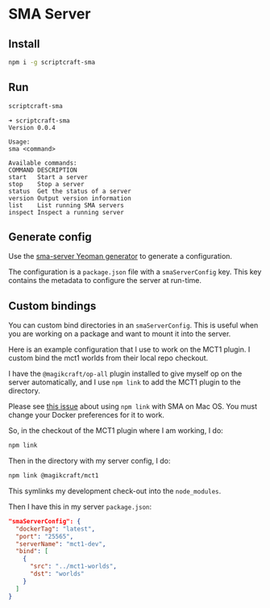 # SMA Server

## Install

```bash
npm i -g scriptcraft-sma
```

## Run

```bash
scriptcraft-sma
```

```
➜ scriptcraft-sma
Version 0.0.4

Usage:
sma <command>

Available commands:
COMMAND DESCRIPTION
start   Start a server
stop    Stop a server
status  Get the status of a server
version Output version information
list    List running SMA servers
inspect Inspect a running server
```

## Generate config

Use the [sma-server Yeoman generator](https://github.com/Magikcraft/generator-sma-server) to generate a configuration.

The configuration is a `package.json` file with a `smaServerConfig` key. This key contains the metadata to configure the server at run-time.

## Custom bindings

You can custom bind directories in an `smaServerConfig`. This is useful when you are working on a package and want to mount it into the server.

Here is an example configuration that I use to work on the MCT1 plugin. I custom bind the mct1 worlds from their local repo checkout.

I have the `@magikcraft/op-all` plugin installed to give myself op on the server automatically, and I use `npm link` to add the MCT1 plugin to the directory.

Please see [this issue](https://github.com/Magikcraft/scriptcraft-sma/issues/1) about using `npm link` with SMA on Mac OS. You must change your Docker preferences for it to work.

So, in the checkout of the MCT1 plugin where I am working, I do:

```bash
npm link
```

Then in the directory with my server config, I do:

```bash
npm link @magikcraft/mct1
```

This symlinks my development check-out into the `node_modules`.

Then I have this in my server `package.json`:

```json
"smaServerConfig": {
  "dockerTag": "latest",
  "port": "25565",
  "serverName": "mct1-dev",
  "bind": [
    {
      "src": "../mct1-worlds",
      "dst": "worlds"
    }
  ]
}
```
